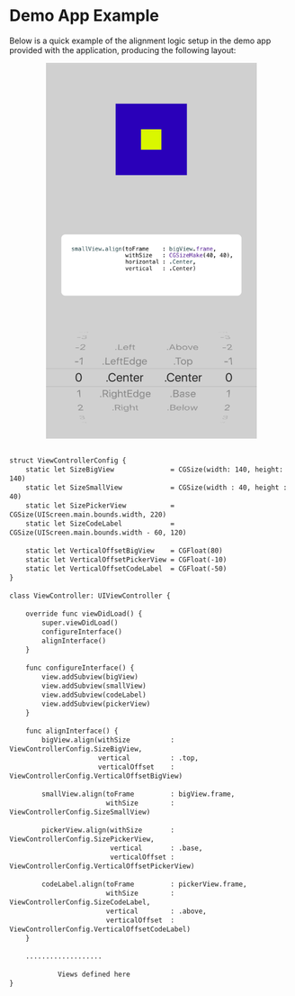 # Demo App Example

Below is a quick example of the alignment logic setup in the demo app provided with the application, producing the following layout:

<p align="center">
<img align="center"  src="https://github.com/AntonTheDev/FlightLayout/blob/master/Documentation/SimulatorImage.png?raw=true" width="375" height="667" />
</p>

```

struct ViewControllerConfig {    
    static let SizeBigView              = CGSize(width: 140, height: 140)
    static let SizeSmallView            = CGSize(width : 40, height : 40)
    static let SizePickerView           = CGSize(UIScreen.main.bounds.width, 220)
    static let SizeCodeLabel            = CGSize(UIScreen.main.bounds.width - 60, 120)
    
    static let VerticalOffsetBigView    = CGFloat(80)
    static let VerticalOffsetPickerView = CGFloat(-10)
    static let VerticalOffsetCodeLabel  = CGFloat(-50)
}

class ViewController: UIViewController {

    override func viewDidLoad() {
        super.viewDidLoad()
        configureInterface()
        alignInterface()
    }
    
    func configureInterface() {
        view.addSubview(bigView)
        view.addSubview(smallView)
        view.addSubview(codeLabel)
        view.addSubview(pickerView)
    }
    
    func alignInterface() {
        bigView.align(withSize          : ViewControllerConfig.SizeBigView,
                      vertical          : .top,
                      verticalOffset    : ViewControllerConfig.VerticalOffsetBigView)
        
        smallView.align(toFrame         : bigView.frame,
                        withSize        : ViewControllerConfig.SizeSmallView)
        
        pickerView.align(withSize       : ViewControllerConfig.SizePickerView,
                         vertical       : .base,
                         verticalOffset : ViewControllerConfig.VerticalOffsetPickerView)
        
        codeLabel.align(toFrame         : pickerView.frame,
                        withSize        : ViewControllerConfig.SizeCodeLabel,
                        vertical        : .above,
                        verticalOffset  : ViewControllerConfig.VerticalOffsetCodeLabel)
    }
    
    ...................
    
            Views defined here
} 
    
```

